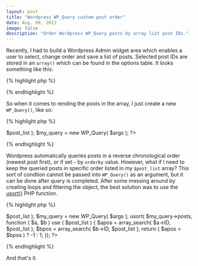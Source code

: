 ```yaml
---
layout: post
title: "Wordpress WP_Query custom post order"
date: Aug. 09, 2013
image: false
description: "Order Wordpress WP_Query posts by array list post IDs."
---
```

Recently, I had to build a Wordpress Admin widget area which enables a user to select, change order and save a list of posts. Selected post IDs are stored in an `array()` which can be found in the options table. It looks something like this:

{% highlight php %}
<?php
    $post_list = array( 123, 456, 321 );
?>
{% endhighlight %}

So when it comes to rending the posts in the array, I just create a new `WP_Query()`, like so:

{% highlight php %}
<?php
    $post_list = array( 123, 456, 321 );
    
    $args = array( 'post__in' => $post_list );
    
    $my_query = new WP_Query( $args );
?>
{% endhighlight %}

Wordpress automatically queries posts in a reverse chronological order (newest post first), or if set - by `orderby` value. However, what if I need to keep the queried posts in specific order listed in my `$post_list` array? This sort of condtion cannot be passed into `WP_Query()` as an argument, but it can be done after query is completed. After some messing around by creating loops and filtering the object, the best solution was to use the [usort()](http://php.net/manual/en/function.usort.php "usort - function") PHP function.

{% highlight php %}
<?php
    $post_list = array( 123, 456, 321 );

    $args = array( 'post__in' => $post_list );

    $my_query = new WP_Query( $args );

    usort( $my_query->posts, function ( $a, $b ) use ( $post_list )
    {
        $apos   = array_search( $a->ID, $post_list );
        $bpos   = array_search( $b->ID, $post_list );

        return ( $apos < $bpos ) ? -1 : 1;
    });
?>
{% endhighlight %}

And that's it.

